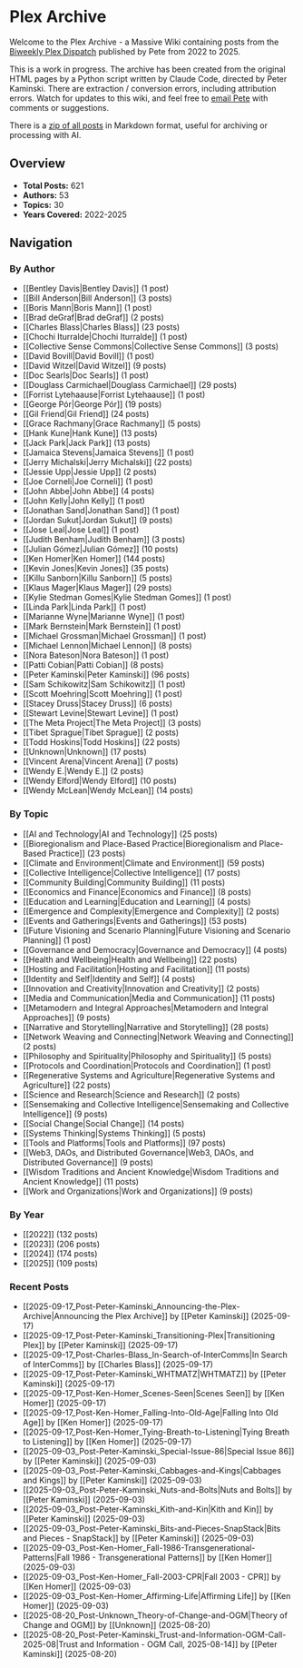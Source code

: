 # Plex Archive

Welcome to the Plex Archive - a Massive Wiki containing posts from the [Biweekly Plex Dispatch](https://plex.collectivesensecommons.org/) published by Pete from 2022 to 2025.

This is a work in progress. The archive has been created from the original HTML pages by a Python script written by Claude Code, directed by Peter Kaminski. There are extraction / conversion errors, including attribution errors. Watch for updates to this wiki, and feel free to [email Pete](mailto:kaminski@istori.com) with comments or suggestions.

There is a [zip of all posts](/plex-archive-posts.zip) in Markdown format, useful for archiving or processing with AI.

## Overview

- **Total Posts:** 621
- **Authors:** 53
- **Topics:** 30
- **Years Covered:** 2022-2025

## Navigation

### By Author
- [[Bentley Davis|Bentley Davis]] (1 post)
- [[Bill Anderson|Bill Anderson]] (3 posts)
- [[Boris Mann|Boris Mann]] (1 post)
- [[Brad deGraf|Brad deGraf]] (2 posts)
- [[Charles Blass|Charles Blass]] (23 posts)
- [[Chochi Iturralde|Chochi Iturralde]] (1 post)
- [[Collective Sense Commons|Collective Sense Commons]] (3 posts)
- [[David Bovill|David Bovill]] (1 post)
- [[David Witzel|David Witzel]] (9 posts)
- [[Doc Searls|Doc Searls]] (1 post)
- [[Douglass Carmichael|Douglass Carmichael]] (29 posts)
- [[Forrist Lytehaause|Forrist Lytehaause]] (1 post)
- [[George Pór|George Pór]] (19 posts)
- [[Gil Friend|Gil Friend]] (24 posts)
- [[Grace Rachmany|Grace Rachmany]] (5 posts)
- [[Hank Kune|Hank Kune]] (13 posts)
- [[Jack Park|Jack Park]] (13 posts)
- [[Jamaica Stevens|Jamaica Stevens]] (1 post)
- [[Jerry Michalski|Jerry Michalski]] (22 posts)
- [[Jessie Upp|Jessie Upp]] (2 posts)
- [[Joe Corneli|Joe Corneli]] (1 post)
- [[John Abbe|John Abbe]] (4 posts)
- [[John Kelly|John Kelly]] (1 post)
- [[Jonathan Sand|Jonathan Sand]] (1 post)
- [[Jordan Sukut|Jordan Sukut]] (9 posts)
- [[Jose Leal|Jose Leal]] (1 post)
- [[Judith Benham|Judith Benham]] (3 posts)
- [[Julian Gómez|Julian Gómez]] (10 posts)
- [[Ken Homer|Ken Homer]] (144 posts)
- [[Kevin Jones|Kevin Jones]] (35 posts)
- [[Killu Sanborn|Killu Sanborn]] (5 posts)
- [[Klaus Mager|Klaus Mager]] (29 posts)
- [[Kylie Stedman Gomes|Kylie Stedman Gomes]] (1 post)
- [[Linda Park|Linda Park]] (1 post)
- [[Marianne Wyne|Marianne Wyne]] (1 post)
- [[Mark Bernstein|Mark Bernstein]] (1 post)
- [[Michael Grossman|Michael Grossman]] (1 post)
- [[Michael Lennon|Michael Lennon]] (8 posts)
- [[Nora Bateson|Nora Bateson]] (1 post)
- [[Patti Cobian|Patti Cobian]] (8 posts)
- [[Peter Kaminski|Peter Kaminski]] (96 posts)
- [[Sam Schikowitz|Sam Schikowitz]] (1 post)
- [[Scott Moehring|Scott Moehring]] (1 post)
- [[Stacey Druss|Stacey Druss]] (6 posts)
- [[Stewart Levine|Stewart Levine]] (1 post)
- [[The Meta Project|The Meta Project]] (3 posts)
- [[Tibet Sprague|Tibet Sprague]] (2 posts)
- [[Todd Hoskins|Todd Hoskins]] (22 posts)
- [[Unknown|Unknown]] (17 posts)
- [[Vincent Arena|Vincent Arena]] (7 posts)
- [[Wendy E.|Wendy E.]] (2 posts)
- [[Wendy Elford|Wendy Elford]] (10 posts)
- [[Wendy McLean|Wendy McLean]] (14 posts)

### By Topic
- [[AI and Technology|AI and Technology]] (25 posts)
- [[Bioregionalism and Place-Based Practice|Bioregionalism and Place-Based Practice]] (23 posts)
- [[Climate and Environment|Climate and Environment]] (59 posts)
- [[Collective Intelligence|Collective Intelligence]] (17 posts)
- [[Community Building|Community Building]] (11 posts)
- [[Economics and Finance|Economics and Finance]] (8 posts)
- [[Education and Learning|Education and Learning]] (4 posts)
- [[Emergence and Complexity|Emergence and Complexity]] (2 posts)
- [[Events and Gatherings|Events and Gatherings]] (53 posts)
- [[Future Visioning and Scenario Planning|Future Visioning and Scenario Planning]] (1 post)
- [[Governance and Democracy|Governance and Democracy]] (4 posts)
- [[Health and Wellbeing|Health and Wellbeing]] (22 posts)
- [[Hosting and Facilitation|Hosting and Facilitation]] (11 posts)
- [[Identity and Self|Identity and Self]] (4 posts)
- [[Innovation and Creativity|Innovation and Creativity]] (2 posts)
- [[Media and Communication|Media and Communication]] (11 posts)
- [[Metamodern and Integral Approaches|Metamodern and Integral Approaches]] (9 posts)
- [[Narrative and Storytelling|Narrative and Storytelling]] (28 posts)
- [[Network Weaving and Connecting|Network Weaving and Connecting]] (2 posts)
- [[Philosophy and Spirituality|Philosophy and Spirituality]] (5 posts)
- [[Protocols and Coordination|Protocols and Coordination]] (1 post)
- [[Regenerative Systems and Agriculture|Regenerative Systems and Agriculture]] (22 posts)
- [[Science and Research|Science and Research]] (2 posts)
- [[Sensemaking and Collective Intelligence|Sensemaking and Collective Intelligence]] (9 posts)
- [[Social Change|Social Change]] (14 posts)
- [[Systems Thinking|Systems Thinking]] (5 posts)
- [[Tools and Platforms|Tools and Platforms]] (97 posts)
- [[Web3, DAOs, and Distributed Governance|Web3, DAOs, and Distributed Governance]] (9 posts)
- [[Wisdom Traditions and Ancient Knowledge|Wisdom Traditions and Ancient Knowledge]] (11 posts)
- [[Work and Organizations|Work and Organizations]] (9 posts)

### By Year
- [[2022]] (132 posts)
- [[2023]] (206 posts)
- [[2024]] (174 posts)
- [[2025]] (109 posts)


### Recent Posts

- [[2025-09-17_Post-Peter-Kaminski_Announcing-the-Plex-Archive|Announcing the Plex Archive]] by [[Peter Kaminski]] (2025-09-17)
- [[2025-09-17_Post-Peter-Kaminski_Transitioning-Plex|Transitioning Plex]] by [[Peter Kaminski]] (2025-09-17)
- [[2025-09-17_Post-Charles-Blass_In-Search-of-InterComms|In Search of InterComms]] by [[Charles Blass]] (2025-09-17)
- [[2025-09-17_Post-Peter-Kaminski_WHTMATZ|WHTMATZ]] by [[Peter Kaminski]] (2025-09-17)
- [[2025-09-17_Post-Ken-Homer_Scenes-Seen|Scenes Seen]] by [[Ken Homer]] (2025-09-17)
- [[2025-09-17_Post-Ken-Homer_Falling-Into-Old-Age|Falling Into Old Age]] by [[Ken Homer]] (2025-09-17)
- [[2025-09-17_Post-Ken-Homer_Tying-Breath-to-Listening|Tying Breath to Listening]] by [[Ken Homer]] (2025-09-17)
- [[2025-09-03_Post-Peter-Kaminski_Special-Issue-86|Special Issue 86]] by [[Peter Kaminski]] (2025-09-03)
- [[2025-09-03_Post-Peter-Kaminski_Cabbages-and-Kings|Cabbages and Kings]] by [[Peter Kaminski]] (2025-09-03)
- [[2025-09-03_Post-Peter-Kaminski_Nuts-and-Bolts|Nuts and Bolts]] by [[Peter Kaminski]] (2025-09-03)
- [[2025-09-03_Post-Peter-Kaminski_Kith-and-Kin|Kith and Kin]] by [[Peter Kaminski]] (2025-09-03)
- [[2025-09-03_Post-Peter-Kaminski_Bits-and-Pieces-SnapStack|Bits and Pieces - SnapStack]] by [[Peter Kaminski]] (2025-09-03)
- [[2025-09-03_Post-Ken-Homer_Fall-1986-Transgenerational-Patterns|Fall 1986 - Transgenerational Patterns]] by [[Ken Homer]] (2025-09-03)
- [[2025-09-03_Post-Ken-Homer_Fall-2003-CPR|Fall 2003 - CPR]] by [[Ken Homer]] (2025-09-03)
- [[2025-09-03_Post-Ken-Homer_Affirming-Life|Affirming Life]] by [[Ken Homer]] (2025-09-03)
- [[2025-08-20_Post-Unknown_Theory-of-Change-and-OGM|Theory of Change and OGM]] by [[Unknown]] (2025-08-20)
- [[2025-08-20_Post-Peter-Kaminski_Trust-and-Information-OGM-Call-2025-08|Trust and Information - OGM Call, 2025-08-14]] by [[Peter Kaminski]] (2025-08-20)
